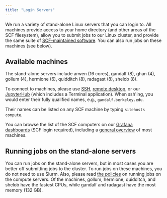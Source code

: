 ```yaml
---
title: "Login Servers"
---
```

We run a variety of stand-alone Linux servers that you can login to. All
machines provide access to your home directory (and other areas of the SCF
filesystem), allow you to submit jobs to our Linux cluster, and provide
the same suite of [SCF-maintained software](../software.md). You can also
run jobs on these machines (see below).

## Available machines

The stand-alone servers include arwen (16 cores), gandalf (8), ghan (4),
gollum (4), hermione (6), quidditch (8), radagast (8), shelob (8).

To connect to machines, please use [SSH](../access/ssh.md), [remote
desktop](../access/remote-desktop.md), or our
[JupyterHub](../access/jupyterhub.md) (which includes a Terminal
application). When ssh'ing, you would enter their fully qualified names,
e.g., `gandalf.berkeley.edu`.

Their names can be listed on any SCF machine by typing `sitehosts
compute`.

You can browse the list of the SCF computers on our [Grafana
dashboards](monitoring.md) (SCF login required), including a [general
overview](https://grafana.stat.berkeley.edu/d/overview/1-overview?orgId=1)
of most machines.

## Running jobs on the stand-alone servers

You can run jobs on the stand-alone servers, but in most cases you are
better off submitting jobs to the cluster. To run jobs on these machines,
you do not need to use Slurm. Also, please read [the
policies](../kb/policies-using-compute-servers.md) on running jobs on
the compute servers. Of the machines, gollum, hermione, quidditch, and
shelob have the fastest CPUs, while gandalf and radagast have the most
memory (132 GB).
